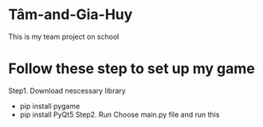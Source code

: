 # Tâm-and-Gia-Huy
This is my team project on school
# Follow these step to set up my game
Step1. Download nescessary library
- pip install pygame
- pip install PyQt5
Step2. Run
Choose main.py file and run this
